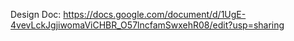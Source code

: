 Design Doc: https://docs.google.com/document/d/1UgE-4vevLckJgjiwomaViCHBR_O57lncfamSwxehR08/edit?usp=sharing

